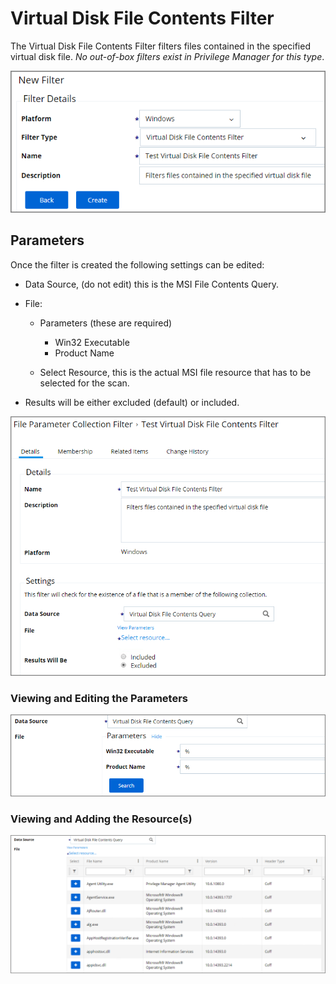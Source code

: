 [title]: # (Virtual Disk File Contents Filter)
[tags]: # (filter types)
[priority]: # (2)
# Virtual Disk File Contents Filter

The Virtual Disk File Contents Filter filters files contained in the specified virtual disk file. *No out-of-box filters exist in Privilege Manager for this type*.

![New Virtual Disk File Contents Filter](images/virtual-disk/file-1.png)

## Parameters

Once the filter is created the following settings can be edited:

* Data Source, (do not edit) this is the MSI File Contents Query.
* File:

  * Parameters (these are required)

    * Win32 Executable
    * Product Name
  * Select Resource, this is the actual MSI file resource that has to be selected for the scan.
* Results will be either excluded (default) or included.

![Edit the Virtual Disk File Contents Filter](images/virtual-disk/file-2.png)

### Viewing and Editing the Parameters

![Edit the parameters of the Virtual Disk File Contents Filter](images/virtual-disk/file-3.png)

### Viewing and Adding the Resource(s)

![Selecting the Virtual Disk Resource for the Virtual Disk File Contents Filter](images/virtual-disk/file-4.png)
